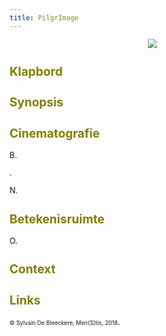 ```yaml
---
title: PilgrImage
---
```

<center>
<img src="pilgrimage.jpeg" >
</center>


<a name="KLA"></a>

## <font color="#808000">**Klapbord**</font>



<a name="SYN"></a>

## <font color="#808000">**Synopsis**</font>


<a name="CIN"></a>

## <font color="#808000">**Cinematografie**</font>

<span class="menstis">B</span>. 

<span class="menstis"></span>. 

<span class="menstis">N</span>. 


## <font color="#808000">**Betekenisruimte**</font>

<span class="menstis">O</span>. 


<a name="CON"></a>

## <font color="#808000">**Context**</font>


<a name="LIN"></a>

## <font color="#808000">**Links**</font>



<font size="-2">© Sylvain De Bleeckere, Men(S)tis, 2018</font>.
